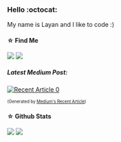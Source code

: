 ### Hello :octocat:
My name is Layan and I like to code :)
<!--
My name is Layan and I like to code. 🌱
- I have a bachelor's degree in Computer Science
- I'm interested in applied research in AI and Data Science
- 🔭 Currently working on applying AI to elevate the healthcare sector in Saudi Arabia

Also, I enjoy reading, playing video games, and stargazing. :waxing_gibbous_moon:
--->

#### ☆ Find Me 
[![](https://img.shields.io/badge/LinkedIn-0077B5?style=for-the-badge&logo=linkedin&logoColor=white)](https://www.linkedin.com/in/layan-alabdullatef/)
[![](https://img.shields.io/badge/Medium-12100E?style=for-the-badge&logo=medium&logoColor=white)](https://medium.com/@LayanSA)
<!--
[![](https://img.shields.io/badge/Twitter-1DA1F2?style=for-the-badge&logo=twitter&logoColor=white)](https://twitter.com/LayanCS)
--->
##### Latest Medium Post:

<a target="_blank" href="https://github-readme-medium-recent-article.vercel.app/medium/@LayanSA/0"><img src="https://github-readme-medium-recent-article.vercel.app/medium/@LayanSA/0" alt="Recent Article 0"></a>

<!-- <a target="_blank" href="https://github-readme-medium-recent-article.vercel.app/medium/@LayanS/2"><img src="https://github-readme-medium-recent-article.vercel.app/medium/@LayanS/2" alt="Recent Article 2">  -->

<sup><sub>(Generated by [Medium's Recent Article](https://github.com/bxcodec/github-readme-medium-recent-article))</sup></sub>



#### ☆ Github Stats
<!-- ![](https://github-profile-summary-cards.vercel.app/api/cards/profile-details?username=layancs&theme=monokai) -->
![](https://github-profile-summary-cards.vercel.app/api/cards/stats?username=layancs&theme=dracula)
![](https://github-profile-summary-cards.vercel.app/api/cards/repos-per-language?username=layancs&theme=dracula)
<!-- ![LayanCS's GitHub stats](https://github-readme-stats.vercel.app/api?username=layancs&show_icons=true&theme=monokai) -->
<!-- [![Top Langs](https://github-readme-stats.vercel.app/api/top-langs/?username=layancs&layout=compact)](https://github.com/anuraghazra/github-readme-stats) -->


<!--
**LayanCS/LayanCS** is a ✨ _special_ ✨ repository because its `README.md` (this file) appears on your GitHub profile.

Here are some ideas to get you started:

- 🔭 I’m currently working on ...
- 🌱 I’m currently learning ...
- 👯 I’m looking to collaborate on ...
- 🤔 I’m looking for help with ...
- 💬 Ask me about ...
- 📫 How to reach me: ...
- 😄 Pronouns: ...
- ⚡ Fun fact: ...
-->
